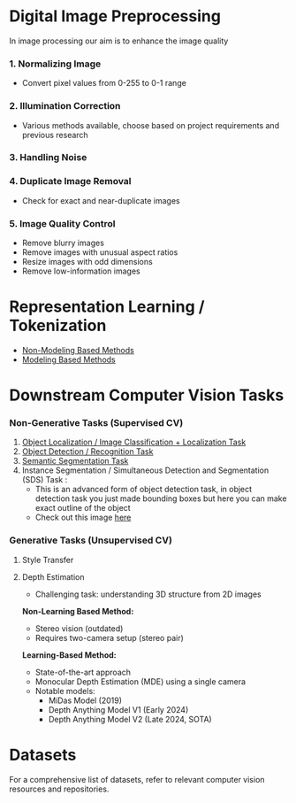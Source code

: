 # Digital Image Preprocessing

In image processing our aim is to enhance the image quality

### 1. Normalizing Image
- Convert pixel values from 0-255 to 0-1 range

### 2. Illumination Correction
- Various methods available, choose based on project requirements and previous research

### 3. Handling Noise

### 4. Duplicate Image Removal
- Check for exact and near-duplicate images

### 5. Image Quality Control
- Remove blurry images
- Remove images with unusual aspect ratios
- Resize images with odd dimensions
- Remove low-information images











# Representation Learning / Tokenization

- [Non-Modeling Based Methods](https://khetansarvesh.medium.com/non-modelling-methods-for-image-representation-learning-5a3b80a31a29)
- [Modeling Based Methods](https://www.google.com/url?q=https://khetansarvesh.medium.com/modelling-based-methods-for-image-representation-learning-48cd5f56ad0d&sa=D&source=docs&ust=1733758892238210&usg=AOvVaw1HeO_DRIuK6YLyDS-Ne3gT)










# Downstream Computer Vision Tasks

### Non-Generative Tasks (Supervised CV)

1. [Object Localization / Image Classification + Localization Task](https://pub.towardsai.net/computer-vision-object-localization-task-2d536238510f)
2. [Object Detection / Recognition Task](https://pub.towardsai.net/computer-vision-object-detection-task-b572d58f2ada)
3. [Semantic Segmentation Task](https://levelup.gitconnected.com/semantic-segmentation-models-clearly-explained-780bde9515b5)
4. Instance Segmentation / Simultaneous Detection and Segmentation (SDS) Task : 
   - This is an advanced form of object detection task, in object detection task you just made bounding boxes but here you can make exact outline of the object
   - Check out this image [here](https://www.google.com/search?sca_esv=5430cf780e99fb8b&rlz=1C5CHFA_enIN1018IN1019&sxsrf=ADLYWILZsCVYnRmK_jyZ0RHfONdN0t5mqQ:1733755524781&q=instance+segmentation+task&udm=2&fbs=AEQNm0Aa4sjWe7Rqy32pFwRj0UkWd8nbOJfsBGGB5IQQO6L3J7pRxUp2pI1mXV9fBsfh39JqJxzRlphkmT2MeVSzs3MQEN5DgZmMeykT7pJra3boNMmeqljZ7P_Mci2RQNXWUvs0uYvk__uM-sA7iQHz0rC_qtHqiIQzRiax5tM1h82Y3dM9ZP1NkeLbOcAtw8KTZct2Q3sKq7AQMds098lJ3095meyIFw&sa=X&ved=2ahUKEwjQ6rnR9pqKAxVQ58kDHf6-FZoQtKgLegQIGRAB&biw=1680&bih=928&dpr=2#vhid=oIXOT5TiTWe2TM&vssid=mosaic) 

### Generative Tasks (Unsupervised CV)

1. Style Transfer

2. Depth Estimation
   - Challenging task: understanding 3D structure from 2D images
   
   **Non-Learning Based Method:**
   - Stereo vision (outdated)
   - Requires two-camera setup (stereo pair)
   
   **Learning-Based Method:**
   - State-of-the-art approach
   - Monocular Depth Estimation (MDE) using a single camera
   - Notable models:
     - MiDas Model (2019)
     - Depth Anything Model V1 (Early 2024)
     - Depth Anything Model V2 (Late 2024, SOTA)










# Datasets

For a comprehensive list of datasets, refer to relevant computer vision resources and repositories.
